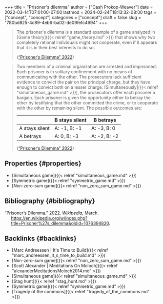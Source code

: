 +++
title = "Prisoner's dilemma"
author = ["Cash Prokop-Weaver"]
date = 2022-03-14T07:01:00-07:00
lastmod = 2024-02-24T18:13:32-08:00
tags = ["concept", "concept"]
categories = ["concept"]
draft = false
slug = "780bd825-4c89-4eb6-ba02-de09fefc4694"
+++

> The prisoner's dilemma is a standard example of a game analyzed in [Game theory]({{< relref "game_theory.md" >}}) that shows why two completely rational individuals might not cooperate, even if it appears that it is in their best interests to do so.
>
> (<a href="#citeproc_bib_item_1">“Prisoner’s Dilemma” 2022</a>)

<!--quoteend-->

> Two members of a criminal organization are arrested and imprisoned. Each prisoner is in solitary confinement with no means of communicating with the other. The prosecutors lack sufficient evidence to convict the pair on the principal charge, but they have enough to convict both on a lesser charge. [Simultaneously]({{< relref "simultaneous_game.md" >}}), the prosecutors offer each prisoner a bargain. Each prisoner is given the opportunity either to betray the other by testifying that the other committed the crime, or to cooperate with the other by remaining silent. The possible outcomes are:
>
> |                | B stays silent | B betrays    |
> |----------------|----------------|--------------|
> | A stays silent | A: -1, B: -1   | A: -3, B: 0  |
> | A betrays      | A: 0, B: -3    | A: -2, B: -2 |
>
> (<a href="#citeproc_bib_item_1">“Prisoner’s Dilemma” 2022</a>)


## Properties {#properties}

-   [Simultaneous game]({{< relref "simultaneous_game.md" >}})
-   [Symmetric game]({{< relref "symmetric_game.md" >}})
-   [Non-zero-sum game]({{< relref "non_zero_sum_game.md" >}})


## Bibliography {#bibliography}

<style>.csl-entry{text-indent: -1.5em; margin-left: 1.5em;}</style><div class="csl-bib-body">
  <div class="csl-entry"><a id="citeproc_bib_item_1"></a>“Prisoner’s Dilemma.” 2022. <i>Wikipedia</i>, March. <a href="https://en.wikipedia.org/w/index.php?title=Prisoner%27s_dilemma&oldid=1076394820">https://en.wikipedia.org/w/index.php?title=Prisoner%27s_dilemma&#38;oldid=1076394820</a>.</div>
</div>


## Backlinks {#backlinks}

-   [Marc Andreessen | It's Time to Build]({{< relref "marc_andreessen_it_s_time_to_build.md" >}})
-   [Non-zero-sum game]({{< relref "non_zero_sum_game.md" >}})
-   [Scott Alexander | Meditations On Moloch]({{< relref "alexanderMeditationsMoloch2014.md" >}})
-   [Simultaneous game]({{< relref "simultaneous_game.md" >}})
-   [Stag hunt]({{< relref "stag_hunt.md" >}})
-   [Symmetric game]({{< relref "symmetric_game.md" >}})
-   [Tragedy of the commons]({{< relref "tragedy_of_the_commons.md" >}})
